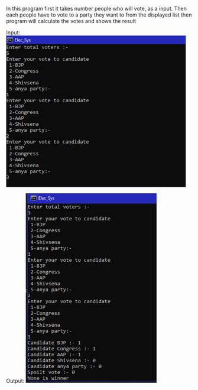 In this program first it takes number people who will vote, as a input. Then each people have to 
vote to a party they want to from the displayed list then program will calculate the votes and 
shows the result

Input:
![](input.png)

Output:
![](Output.png)
